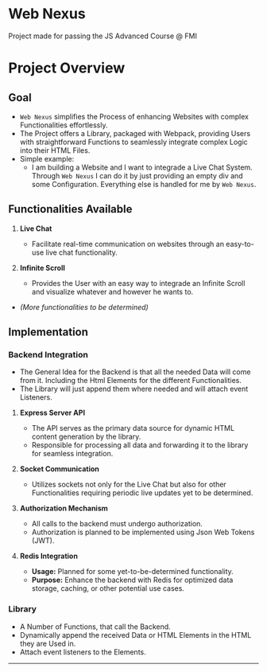 # Web Nexus
Project made for passing the JS Advanced Course @ FMI

# Project Overview

## Goal
- `Web Nexus` simplifies the Process of enhancing Websites with complex Functionalities effortlessly.  
- The Project offers a Library, packaged with Webpack, providing Users with straightforward Functions to seamlessly integrate complex Logic into their HTML Files.
- Simple example:
     * I am building a Website and I want to integrade a Live Chat System. Through `Web Nexus` I can do it by just providing an empty div and some Configuration. Everything else is handled for me by `Web Nexus`.

## Functionalities Available

1. **Live Chat**
   - Facilitate real-time communication on websites through an easy-to-use live chat functionality.

2. **Infinite Scroll**
   - Provides the User with an easy way to integrade an Infinite Scroll and visualize whatever and however he wants to.
   
- *(More functionalities to be determined)*

## Implementation

### Backend Integration

* The General Idea for the Backend is that all the needed Data will come from it. Including the Html Elements for the different Functionalities.
* The Library will just append them where needed and will attach event Listeners.

1. **Express Server API**
   - The API serves as the primary data source for dynamic HTML content generation by the library.
   - Responsible for processing all data and forwarding it to the library for seamless integration.

2. **Socket Communication**
   - Utilizes sockets not only for the Live Chat but also for other Functionalities requiring periodic live updates yet to be determined.

3. **Authorization Mechanism**
   - All calls to the backend must undergo authorization.
   - Authorization is planned to be implemented using Json Web Tokens (JWT).

4. **Redis Integration**
   - **Usage:** Planned for some yet-to-be-determined functionality.
   - **Purpose:** Enhance the backend with Redis for optimized data storage, caching, or other potential use cases.

### Library
   - A Number of Functions, that call the Backend.
   - Dynamically append the received Data or HTML Elements in the HTML they are Used in.
   - Attach event listeners to the Elements.
---
